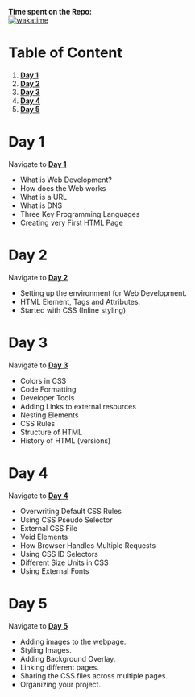 **Time spent on the Repo:** <br />
[![wakatime](https://wakatime.com/badge/user/51dfdeb9-1041-42fb-9208-3de488dcae61/project/d0542ed0-878a-40e5-b753-0be241965448.svg)](https://wakatime.com/badge/user/51dfdeb9-1041-42fb-9208-3de488dcae61/project/d0542ed0-878a-40e5-b753-0be241965448)

# **Table of Content** <!-- omit in toc -->

1. [**Day 1**](#day-1)
2. [**Day 2**](#day-2)
3. [**Day 3**](#day-3)
4. [**Day 4**](#day-4)
5. [**Day 5**](#day-5)

# **Day 1**

Navigate to [**Day 1**](Day%201/)

-   What is Web Development?
-   How does the Web works
-   What is a URL
-   What is DNS
-   Three Key Programming Languages
-   Creating very First HTML Page

# **Day 2**

Navigate to [**Day 2**](Day%202/)

-   Setting up the environment for Web Development.
-   HTML Element, Tags and Attributes.
-   Started with CSS (Inline styling)

# **Day 3**

Navigate to [**Day 3**](Day%203/)

-   Colors in CSS
-   Code Formatting
-   Developer Tools
-   Adding Links to external resources
-   Nesting Elements
-   CSS Rules
-   Structure of HTML
-   History of HTML (versions)

# **Day 4**

Navigate to [**Day 4**](Day%204/)

-   Overwriting Default CSS Rules
-   Using CSS Pseudo Selector
-   External CSS File
-   Void Elements
-   How Browser Handles Multiple Requests
-   Using CSS ID Selectors
-   Different Size Units in CSS
-   Using External Fonts

# **Day 5**

Navigate to [**Day 5**](Day%205/)

-   Adding images to the webpage.
-   Styling Images.
-   Adding Background Overlay.
-   Linking different pages.
-   Sharing the CSS files across multiple pages.
-   Organizing your project.
